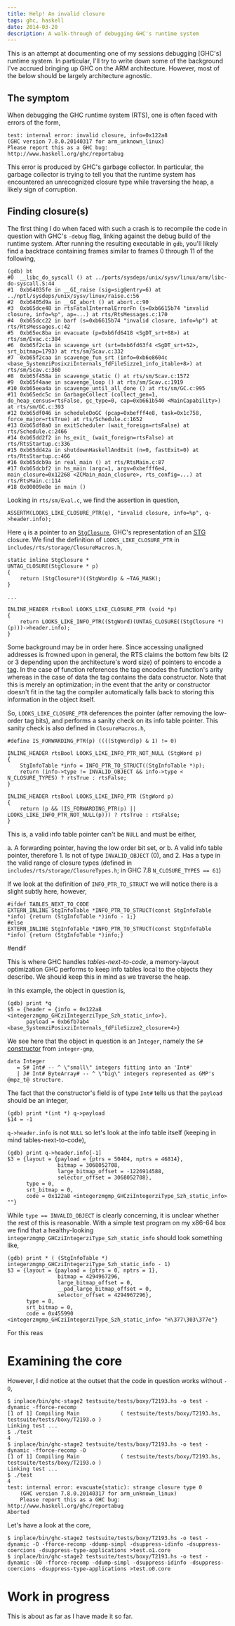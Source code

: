 ```yaml
---
title: Help! An invalid closure
tags: ghc, haskell
date: 2014-03-20
description: A walk-through of debugging GHC's runtime system
---
```


This is an attempt at documenting one of my sessions debugging [GHC's]
runtime system. In particular, I'll try to write down some of the
background I've accrued bringing up GHC on the ARM
architecture. However, most of the below should be largely
architecture agnostic.

## The symptom

When debugging the GHC runtime system (RTS), one is often faced with
errors of the form,

    test: internal error: invalid closure, info=0x122a8
    (GHC version 7.8.0.20140317 for arm_unknown_linux)
    Please report this as a GHC bug:  http://www.haskell.org/ghc/reportabug

This error is produced by GHC's garbage collector. In particular, the
garbage collector is trying to tell you that the runtime system has
encountered an unrecognized closure type while traversing the heap, a
likely sign of corruption.

## Finding closure(s)

The first thing I do when faced with such a crash is to recompile the
code in question with GHC's `-debug` flag, linking against the debug
build of the runtime system. After running the resulting executable in
`gdb`, you'll likely find a backtrace containing frames similar to
frames 0 through 11 of the following,

    (gdb) bt
    #0  __libc_do_syscall () at ../ports/sysdeps/unix/sysv/linux/arm/libc-do-syscall.S:44
    #1  0xb64035fe in __GI_raise (sig=sig@entry=6) at ../nptl/sysdeps/unix/sysv/linux/raise.c:56
    #2  0xb6405d9a in __GI_abort () at abort.c:90
    #3  0xb65dce48 in rtsFatalInternalErrorFn (s=0xb6615b74 "invalid closure, info=%p", ap=...) at rts/RtsMessages.c:170
    #4  0xb65dcc22 in barf (s=0xb6615b74 "invalid closure, info=%p") at rts/RtsMessages.c:42
    #5  0xb65ec8ba in evacuate (p=0xb6fd6418 <SgDT_srt+88>) at rts/sm/Evac.c:384
    #6  0xb65f2c1a in scavenge_srt (srt=0xb6fd63f4 <SgDT_srt+52>, srt_bitmap=1793) at rts/sm/Scav.c:332
    #7  0xb65f2caa in scavenge_fun_srt (info=0xb6e8604c <base_SystemziPosixziInternals_fdFileSizze1_info_itable+8>) at rts/sm/Scav.c:360
    #8  0xb65f458a in scavenge_static () at rts/sm/Scav.c:1572
    #9  0xb65f4aae in scavenge_loop () at rts/sm/Scav.c:1919
    #10 0xb65eea4a in scavenge_until_all_done () at rts/sm/GC.c:995
    #11 0xb65edc5c in GarbageCollect (collect_gen=1, do_heap_census=rtsFalse, gc_type=0, cap=0xb661b540 <MainCapability>) at rts/sm/GC.c:393
    #12 0xb65df046 in scheduleDoGC (pcap=0xbefff4e8, task=0x1c758, force_major=rtsTrue) at rts/Schedule.c:1652
    #13 0xb65df8a0 in exitScheduler (wait_foreign=rtsFalse) at rts/Schedule.c:2466
    #14 0xb65dd2f2 in hs_exit_ (wait_foreign=rtsFalse) at rts/RtsStartup.c:336
    #15 0xb65dd42a in shutdownHaskellAndExit (n=0, fastExit=0) at rts/RtsStartup.c:466
    #16 0xb65dcb9a in real_main () at rts/RtsMain.c:87
    #17 0xb65dcbf2 in hs_main (argc=1, argv=0xbefff6e4, main_closure=0x12268 <ZCMain_main_closure>, rts_config=...) at rts/RtsMain.c:114
    #18 0x00009e8e in main ()

Looking in `rts/sm/Eval.c`, we find the assertion in question,

    ASSERTM(LOOKS_LIKE_CLOSURE_PTR(q), "invalid closure, info=%p", q->header.info);

Here `q` is a pointer to an
[`StgClosure`](https://github.com/ghc/ghc/blob/master/includes/rts/storage/Closures.h#L80),
GHC's representation of an
[STG](https://ghc.haskell.org/trac/ghc/wiki/Commentary/Compiler/GeneratedCode)
closure. We find the definition of `LOOKS_LIKE_CLOSURE_PTR` in
`includes/rts/storage/ClosureMacros.h`,

    static inline StgClosure *
    UNTAG_CLOSURE(StgClosure * p)
    {
        return (StgClosure*)((StgWord)p & ~TAG_MASK);
    }

    ...
 
    INLINE_HEADER rtsBool LOOKS_LIKE_CLOSURE_PTR (void *p)
    {
        return LOOKS_LIKE_INFO_PTR((StgWord)(UNTAG_CLOSURE((StgClosure *)(p)))->header.info);
    }

Some background may be in order here. Since accessing unaligned
addresses is frowned upon in general, the RTS claims the bottom few
bits (2 or 3 depending upon the architecture's word size) of pointers
to encode a
[tag](https://ghc.haskell.org/trac/ghc/wiki/Commentary/Rts/HaskellExecution/PointerTagging). In
the case of function references the tag encodes the function's arity
whereas in the case of data the tag contains the data
constructor. Note that this is merely an optimization; in the event
that the arity or constructor doesn't fit in the tag the compiler
automatically falls back to storing this information in the object
itself.

So, `LOOKS_LIKE_CLOSURE_PTR` deferences the pointer (after removing
the low-order tag bits), and performs a sanity check on its info table
pointer. This sanity check is also defined in `ClosureMacros.h`,

    #define IS_FORWARDING_PTR(p) ((((StgWord)p) & 1) != 0)

    INLINE_HEADER rtsBool LOOKS_LIKE_INFO_PTR_NOT_NULL (StgWord p)
    {
        StgInfoTable *info = INFO_PTR_TO_STRUCT((StgInfoTable *)p);
        return (info->type != INVALID_OBJECT && info->type < N_CLOSURE_TYPES) ? rtsTrue : rtsFalse;
    }

    INLINE_HEADER rtsBool LOOKS_LIKE_INFO_PTR (StgWord p)
    {
        return (p && (IS_FORWARDING_PTR(p) || LOOKS_LIKE_INFO_PTR_NOT_NULL(p))) ? rtsTrue : rtsFalse;
    }

This is, a valid info table pointer can't be `NULL` and must be
either,

  a. A forwarding pointer, having the low order bit set, or
  b. A valid info table pointer, therefore
    1. Is not of type `INVALID_OBJECT` (0), and
    2. Has a type in the valid range of closure types (defined in
       `includes/rts/storage/ClosureTypes.h`; in GHC 7.8
       `N_CLOSURE_TYPES == 61`)

If we look at the definition of `INFO_PTR_TO_STRUCT` we will notice
there is a slight subtly here, however,

    #ifdef TABLES_NEXT_TO_CODE
    EXTERN_INLINE StgInfoTable *INFO_PTR_TO_STRUCT(const StgInfoTable *info) {return (StgInfoTable *)info - 1;}
    #else
    EXTERN_INLINE StgInfoTable *INFO_PTR_TO_STRUCT(const StgInfoTable *info) {return (StgInfoTable *)info;}
#endif

This is where GHC handles *tables-next-to-code*, a memory-layout
optimization GHC performs to keep info tables local to the objects
they describe. We should keep this in mind as we traverse the heap.

In this example, the object in question is,

    (gdb) print *q
    $5 = {header = {info = 0x122a8 <integerzmgmp_GHCziIntegerziType_Szh_static_info>},
          payload = 0xb6fb7ab4 <base_SystemziPosixziInternals_fdFileSizze2_closure+4>}

We see here that the object in question is an `Integer`, namely the
`S#`
[constructor](https://github.com/ghc/packages-integer-gmp/blob/master/GHC/Integer/Type.lhs#L109)
from `integer-gmp`,

    data Integer
       = S# Int# -- ^ \"small\" integers fitting into an 'Int#'
       | J# Int# ByteArray# -- ^ \"big\" integers represented as GMP's @mpz_t@ structure.

The fact that the constructor's field is of type `Int#` tells us that the `payload` should be an integer,

    (gdb) print *(int *) q->payload
    $14 = -1


`q->header.info` is not `NULL` so let's look at the info table itself
(keeping in mind tables-next-to-code),

    (gdb) print q->header.info[-1]
    $3 = {layout = {payload = {ptrs = 50404, nptrs = 46814},
                    bitmap = 3068052708,
                    large_bitmap_offset = -1226914588,
                    selector_offset = 3068052708},
          type = 0,
          srt_bitmap = 0, 
          code = 0x122a8 <integerzmgmp_GHCziIntegerziType_Szh_static_info> ""}
 
While `type == INVALID_OBJECT` is clearly concerning, it is unclear
whether the rest of this is reasonable. With a simple test program on
my x86-64 box we find that a healthy-looking
`integerzmgmp_GHCziIntegerziType_Szh_static_info` should look
something like,

    (gdb) print * ( (StgInfoTable *) integerzmgmp_GHCziIntegerziType_Szh_static_info - 1)
    $3 = {layout = {payload = {ptrs = 0, nptrs = 1},
                    bitmap = 4294967296,
                    large_bitmap_offset = 0,
                    __pad_large_bitmap_offset = 0,
                    selector_offset = 4294967296},
          type = 8,
          srt_bitmap = 0, 
          code = 0x455990 <integerzmgmp_GHCziIntegerziType_Szh_static_info> "H\377\303\377e"}

For this reas


# Examining the core

However, I did notice at the outset that the code in question works
without `-O`,

    $ inplace/bin/ghc-stage2 testsuite/tests/boxy/T2193.hs -o test -dynamic -fforce-recomp
    [1 of 1] Compiling Main             ( testsuite/tests/boxy/T2193.hs, testsuite/tests/boxy/T2193.o )
    Linking test ...
    $ ./test
    4
    $ inplace/bin/ghc-stage2 testsuite/tests/boxy/T2193.hs -o test -dynamic -fforce-recomp -O
    [1 of 1] Compiling Main             ( testsuite/tests/boxy/T2193.hs, testsuite/tests/boxy/T2193.o )
    Linking test ...
    $ ./test
    4
    test: internal error: evacuate(static): strange closure type 0
        (GHC version 7.8.0.20140317 for arm_unknown_linux)
        Please report this as a GHC bug:  http://www.haskell.org/ghc/reportabug
    Aborted

Let's have a look at the core,

    $ inplace/bin/ghc-stage2 testsuite/tests/boxy/T2193.hs -o test -dynamic -O -fforce-recomp -ddump-simpl -dsuppress-idinfo -dsuppress-coercions -dsuppress-type-applications >test.o1.core
    $ inplace/bin/ghc-stage2 testsuite/tests/boxy/T2193.hs -o test -dynamic -O0 -fforce-recomp -ddump-simpl -dsuppress-idinfo -dsuppress-coercions -dsuppress-type-applications >test.o0.core
    

# Work in progress

This is about as far as I have made it so far.
